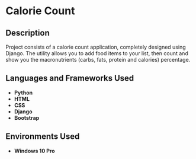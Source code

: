<h1>Calorie Count</h1>

<h2>Description</h2>
Project consists of a calorie count application, completely designed using Django. The utility allows you to add food items to your list, then count and show you the macronutrients (carbs, fats, protein and calories) percentage.
<br />


<h2>Languages and Frameworks Used</h2>

- <b>Python</b> 
- <b>HTML</b>
- <b>CSS</b>
- <b>Django</b> 
- <b>Bootstrap</b> 

<h2>Environments Used </h2>

- <b>Windows 10 Pro</b>
